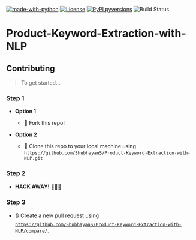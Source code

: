 [![made-with-python](https://img.shields.io/badge/Made%20with-Python-1f425f.svg)](https://www.python.org/)
[![License](http://img.shields.io/:license-gnu-blue.svg)](http://doge.gnu-license.org)
[![PyPI pyversions](https://img.shields.io/pypi/pyversions/ansicolortags.svg)](https://pypi.python.org/pypi/ansicolortags/)
![Build Status](http://img.shields.io/travis/badges/badgerbadgerbadger.svg?style=flat-square)

# Product-Keyword-Extraction-with-NLP


## Contributing

> To get started...

### Step 1

- **Option 1**
    - 🍴 Fork this repo!

- **Option 2**
    - 👯 Clone this repo to your local machine using `https://github.com/ShubhayanS/Product-Keyword-Extraction-with-NLP.git`

### Step 2

- **HACK AWAY!** 🔨🔨🔨

### Step 3

- 🔃 Create a new pull request using <a href="https://github.com/ShubhayanS/Product-Keyword-Extraction-with-NLP/compare/" target="_blank">`https://github.com/ShubhayanS/Product-Keyword-Extraction-with-NLP/compare/`</a>.
